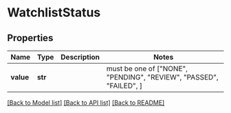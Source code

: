 # WatchlistStatus


## Properties
Name | Type | Description | Notes
------------ | ------------- | ------------- | -------------
**value** | **str** |  |  must be one of ["NONE", "PENDING", "REVIEW", "PASSED", "FAILED", ]

[[Back to Model list]](../README.md#documentation-for-models) [[Back to API list]](../README.md#documentation-for-api-endpoints) [[Back to README]](../README.md)



